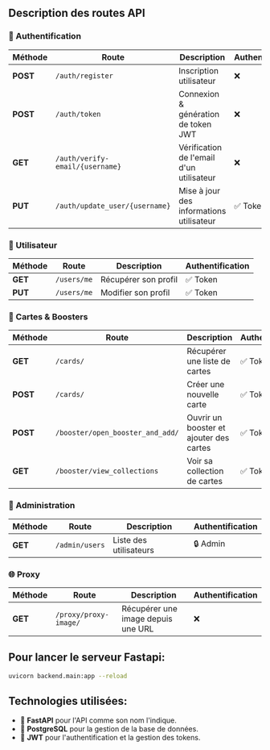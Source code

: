 ## Description des routes API

### 🔑 Authentification
| Méthode | Route                | Description                         | Authentification |
|---------|----------------------|-------------------------------------|------------------|
| **POST** | `/auth/register`      | Inscription utilisateur            | ❌               |
| **POST** | `/auth/token`         | Connexion & génération de token JWT | ❌               |
| **GET**  | `/auth/verify-email/{username}` | Vérification de l'email d'un utilisateur | ❌         |
| **PUT**  | `/auth/update_user/{username}` | Mise à jour des informations utilisateur | ✅ Token |

### 👤 Utilisateur
| Méthode | Route         | Description                         | Authentification |
|---------|--------------|-------------------------------------|------------------|
| **GET**  | `/users/me`   | Récupérer son profil               | ✅ Token         |
| **PUT**  | `/users/me`   | Modifier son profil                | ✅ Token         |

### 🎴 Cartes & Boosters
| Méthode | Route                        | Description                         | Authentification |
|---------|------------------------------|-------------------------------------|------------------|
| **GET**  | `/cards/`                    | Récupérer une liste de cartes       | ✅ Token         |
| **POST** | `/cards/`                    | Créer une nouvelle carte           | ✅ Token         |
| **POST** | `/booster/open_booster_and_add/` | Ouvrir un booster et ajouter des cartes | ✅ Token |
| **GET**  | `/booster/view_collections`  | Voir sa collection de cartes        | ✅ Token         |

### 🔧 Administration
| Méthode | Route           | Description                    | Authentification |
|---------|-----------------|--------------------------------|------------------|
| **GET**  | `/admin/users`   | Liste des utilisateurs         | 🔒 Admin         |

### 🌐 Proxy
| Méthode | Route                    | Description                               | Authentification |
|---------|--------------------------|-------------------------------------------|------------------|
| **GET**  | `/proxy/proxy-image/`     | Récupérer une image depuis une URL       | ❌               |


## Pour lancer le serveur Fastapi:
   ```bash
   uvicorn backend.main:app --reload
   ```

## Technologies utilisées:

- 🔹 **FastAPI** pour l'API comme son nom l'indique.
- 🔹 **PostgreSQL** pour la gestion de la base de données.
- 🔹 **JWT** pour l'authentification et la gestion des tokens.